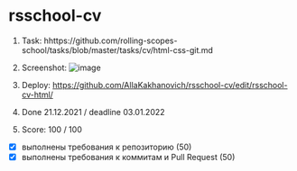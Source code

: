 # rsschool-cv

1. Task: hhttps://github.com/rolling-scopes-school/tasks/blob/master/tasks/cv/html-css-git.md
2. Screenshot:
   ![image](https://user-images.githubusercontent.com/95379805/147850485-59dbcd63-3d70-47d6-8a67-94c67ad52f49.png)

3. Deploy: https://github.com/AllaKakhanovich/rsschool-cv/edit/rsschool-cv-html/
4. Done 21.12.2021 / deadline 03.01.2022
5. Score:  100 / 100
  - [x] выполнены требования к репозиторию (50)
  - [x] выполнены требования к коммитам и Pull Request (50)
